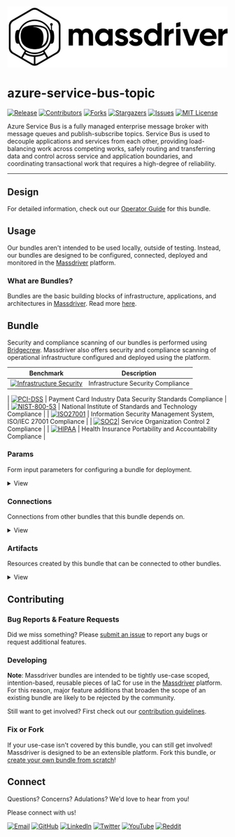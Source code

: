 [![Massdriver][logo]][website]

# azure-service-bus-topic

[![Release][release_shield]][release_url]
[![Contributors][contributors_shield]][contributors_url]
[![Forks][forks_shield]][forks_url]
[![Stargazers][stars_shield]][stars_url]
[![Issues][issues_shield]][issues_url]
[![MIT License][license_shield]][license_url]

Azure Service Bus is a fully managed enterprise message broker with message queues and publish-subscribe topics. Service Bus is used to decouple applications and services from each other, providing load-balancing work across competing works, safely routing and transferring data and control across service and application boundaries, and coordinating transactional work that requires a high-degree of reliability.

---

## Design

For detailed information, check out our [Operator Guide](operator.mdx) for this bundle.

## Usage

Our bundles aren't intended to be used locally, outside of testing. Instead, our bundles are designed to be configured, connected, deployed and monitored in the [Massdriver][website] platform.

### What are Bundles?

Bundles are the basic building blocks of infrastructure, applications, and architectures in [Massdriver][website]. Read more [here](https://docs.massdriver.cloud/concepts/bundles).

## Bundle

<!-- COMPLIANCE:START -->

Security and compliance scanning of our bundles is performed using [Bridgecrew](https://www.bridgecrew.cloud/). Massdriver also offers security and compliance scanning of operational infrastructure configured and deployed using the platform.

| Benchmark                                                                                                                                                                                                                                                       | Description                        |
| --------------------------------------------------------------------------------------------------------------------------------------------------------------------------------------------------------------------------------------------------------------- | ---------------------------------- |
| [![Infrastructure Security](https://www.bridgecrew.cloud/badges/github/massdriver-cloud/azure-service-bus-topic/general)](https://www.bridgecrew.cloud/link/badge?vcs=github&fullRepo=&benchmark=INFRASTRUCTURE+SECURITY) | Infrastructure Security Compliance |

| [![PCI-DSS](https://www.bridgecrew.cloud/badges/github/massdriver-cloud/azure-service-bus-topic/pci>)](https://www.bridgecrew.cloud/link/badge?vcs=github&fullRepo=&benchmark=PCI-DSS+V3.2) | Payment Card Industry Data Security Standards Compliance |
| [![NIST-800-53](https://www.bridgecrew.cloud/badges/github/massdriver-cloud/azure-service-bus-topic/nist>)](https://www.bridgecrew.cloud/link/badge?vcs=github&fullRepo=&benchmark=NIST-800-53) | National Institute of Standards and Technology Compliance |
| [![ISO27001](https://www.bridgecrew.cloud/badges/github/massdriver-cloud/azure-service-bus-topic/iso>)](https://www.bridgecrew.cloud/link/badge?vcs=github&fullRepo=&benchmark=ISO27001) | Information Security Management System, ISO/IEC 27001 Compliance |
| [![SOC2](https://www.bridgecrew.cloud/badges/github/massdriver-cloud/azure-service-bus-topic/soc2>)](https://www.bridgecrew.cloud/link/badge?vcs=github&fullRepo=&benchmark=SOC2)| Service Organization Control 2 Compliance |
| [![HIPAA](https://www.bridgecrew.cloud/badges/github/massdriver-cloud/azure-service-bus-topic/hipaa>)](https://www.bridgecrew.cloud/link/badge?vcs=github&fullRepo=&benchmark=HIPAA) | Health Insurance Portability and Accountability Compliance |

<!-- COMPLIANCE:END -->

### Params

Form input parameters for configuring a bundle for deployment.

<details>
<summary>View</summary>

<!-- PARAMS:START -->
## Properties

- **`monitoring`** *(object)*
  - **`mode`** *(string)*: Enable and customize Function App metric alarms. Default: `AUTOMATED`.
    - **One of**
      - Automated
      - Custom
      - Disabled
- **`service`** *(object)*: Configure the Service Bus Namespace.
  - **`region`** *(string)*: Select the Azure region you'd like to provision your Azure Service Bus in. **Cannot be changed after the resource is created.**.
  - **`sku`** *(string)*: Select your desired SKU tier for the Service Bus Namespace. **Cannot be changed after the resource is created.**. Must be one of: `['Standard', 'Premium']`. Default: `Standard`.
- **`subscription`** *(object)*: Configure the Service Bus Subscription.
  - **`batched_operations`** *(boolean)*: Enable support for batched operations for the Service Bus Subscription. Default: `False`.
  - **`max_delivery_count`** *(integer)*: The number if maximum deliveries, ranging 1-2000. Minimum: `1`. Maximum: `2000`. Default: `10`.
  - **`session`** *(boolean)*: Service bus sessions allow ordered handling of unbounded sequences of related messages. **Cannot be changed after the resource is created.**. Default: `False`.
- **`topic`** *(object)*: Configure the Service Bus Topic.
  - **`batched_operations`** *(boolean)*: Enable server-side batched operations for the Service Bus Topic. Default: `True`.
  - **`duplicate_detection`** *(boolean)*: Enable duplicate detection for the Service Bus Topic. **Cannot be changed after the resource is created.**. Default: `False`.
  - **`express`** *(boolean)*: Enable express entities to hold messages in memory temporarily before writing them to persistent storage. Default: `False`.
  - **`support_ordering`** *(boolean)*: Enable ordering support for the Service Bus Topic. Default: `False`.
## Examples

  ```json
  {
      "__name": "Development",
      "service": {
          "sku": "Standard"
      }
  }
  ```

  ```json
  {
      "__name": "Production",
      "service": {
          "sku": "Premium"
      }
  }
  ```

<!-- PARAMS:END -->

</details>

### Connections

Connections from other bundles that this bundle depends on.

<details>
<summary>View</summary>

<!-- CONNECTIONS:START -->
## Properties

- **`azure_service_principal`** *(object)*: . Cannot contain additional properties.
  - **`data`** *(object)*
    - **`client_id`** *(string)*: A valid UUID field.

      Examples:
      ```json
      "123xyz99-ab34-56cd-e7f8-456abc1q2w3e"
      ```

    - **`client_secret`** *(string)*
    - **`subscription_id`** *(string)*: A valid UUID field.

      Examples:
      ```json
      "123xyz99-ab34-56cd-e7f8-456abc1q2w3e"
      ```

    - **`tenant_id`** *(string)*: A valid UUID field.

      Examples:
      ```json
      "123xyz99-ab34-56cd-e7f8-456abc1q2w3e"
      ```

  - **`specs`** *(object)*
<!-- CONNECTIONS:END -->

</details>

### Artifacts

Resources created by this bundle that can be connected to other bundles.

<details>
<summary>View</summary>

<!-- ARTIFACTS:START -->
## Properties

- **`azure_service_bus_topic`** *(object)*: . Cannot contain additional properties.
  - **`data`** *(object)*
    - **`infrastructure`** *(object)*
      - **`ari`** *(string)*: Azure Resource ID.

        Examples:
        ```json
        "/subscriptions/12345678-1234-1234-abcd-1234567890ab/resourceGroups/resource-group-name/providers/Microsoft.Network/virtualNetworks/network-name"
        ```

      - **`endpoint`** *(string)*: Azure Service Bus endpoint and port. Cannot contain additional properties.

        Examples:
        ```json
        "https://local-dev-queues-0001.servicebus.windows.net:443/"
        ```

        ```json
        "sb://local-dev-queues-0001.servicebus.windows.net"
        ```

    - **`security`** *(object)*: Azure Security Configuration. Cannot contain additional properties.
      - **`iam`** *(object)*: IAM Roles And Scopes. Cannot contain additional properties.
        - **`^[a-z]+[a-z_]*[a-z]$`** *(object)*
          - **`role`**: Azure Role.

            Examples:
            ```json
            "Storage Blob Data Reader"
            ```

          - **`scope`** *(string)*: Azure IAM Scope.
  - **`specs`** *(object)*
    - **`azure`** *(object)*: .
      - **`region`** *(string)*: Select the Azure region you'd like to provision your resources in.
<!-- ARTIFACTS:END -->

</details>

## Contributing

<!-- CONTRIBUTING:START -->

### Bug Reports & Feature Requests

Did we miss something? Please [submit an issue](https://github.com/massdriver-cloud/azure-service-bus-topic/issues>) to report any bugs or request additional features.

### Developing

**Note**: Massdriver bundles are intended to be tightly use-case scoped, intention-based, reusable pieces of IaC for use in the [Massdriver][website] platform. For this reason, major feature additions that broaden the scope of an existing bundle are likely to be rejected by the community.

Still want to get involved? First check out our [contribution guidelines](https://docs.massdriver.cloud/bundles/contributing).

### Fix or Fork

If your use-case isn't covered by this bundle, you can still get involved! Massdriver is designed to be an extensible platform. Fork this bundle, or [create your own bundle from scratch](https://docs.massdriver.cloud/bundles/development)!

<!-- CONTRIBUTING:END -->

## Connect

<!-- CONNECT:START -->

Questions? Concerns? Adulations? We'd love to hear from you!

Please connect with us!

[![Email][email_shield]][email_url]
[![GitHub][github_shield]][github_url]
[![LinkedIn][linkedin_shield]][linkedin_url]
[![Twitter][twitter_shield]][twitter_url]
[![YouTube][youtube_shield]][youtube_url]
[![Reddit][reddit_shield]][reddit_url]


<!-- markdownlint-disable -->

[logo]: https://raw.githubusercontent.com/massdriver-cloud/docs/main/static/img/logo-with-logotype-horizontal-400x110.svg

[docs]: https://docs.massdriver.cloud?utm_source=azure-service-bus-topic&utm_medium=azure-service-bus-topic&utm_campaign=azure-service-bus-topic&utm_content=azure-service-bus-topic
[website]: https://www.massdriver.cloud?utm_source=azure-service-bus-topic&utm_medium=azure-service-bus-topic&utm_campaign=azure-service-bus-topic&utm_content=azure-service-bus-topic
[github]: https://github.com/massdriver-cloud
[linkedin]: https://www.linkedin.com/company/massdriver/

[contributors_shield]: https://img.shields.io/github/contributors/massdriver-cloud/azure-service-bus-topic.svg?style=for-the-badge>
[contributors_url]: https://github.com/massdriver-cloud/azure-service-bus-topic/graphs/contributors>
[forks_shield]: https://img.shields.io/github/forks/massdriver-cloud/azure-service-bus-topic.svg?style=for-the-badge>
[forks_url]: https://github.com/massdriver-cloud/azure-service-bus-topic/network/members>
[stars_shield]: https://img.shields.io/github/stars/massdriver-cloud/azure-service-bus-topic.svg?style=for-the-badge>
[stars_url]: https://github.com/massdriver-cloud/azure-service-bus-topic/stargazers>
[issues_shield]: https://img.shields.io/github/issues/massdriver-cloud/azure-service-bus-topic.svg?style=for-the-badge>
[issues_url]: https://github.com/massdriver-cloud/azure-service-bus-topic/issues>
[release_url]: https://github.com/massdriver-cloud/azure-service-bus-topic/releases/latest>
[release_shield]: https://img.shields.io/github/release/massdriver-cloud/azure-service-bus-topic.svg?style=for-the-badge>
[license_shield]: https://img.shields.io/github/license/massdriver-cloud/azure-service-bus-topic.svg?style=for-the-badge>
[license_url]: https://github.com/massdriver-cloud/azure-service-bus-topic/blob/main/LICENSE>

[email_url]: mailto:support@massdriver.cloud
[email_shield]: https://img.shields.io/badge/email-Massdriver-black.svg?style=for-the-badge&logo=mail.ru&color=000000
[github_url]: mailto:support@massdriver.cloud
[github_shield]: https://img.shields.io/badge/follow-Github-black.svg?style=for-the-badge&logo=github&color=181717
[linkedin_url]: https://linkedin.com/in/massdriver-cloud
[linkedin_shield]: https://img.shields.io/badge/follow-LinkedIn-black.svg?style=for-the-badge&logo=linkedin&color=0A66C2
[twitter_url]: https://twitter.com/massdriver
[twitter_shield]: https://img.shields.io/badge/follow-Twitter-black.svg?style=for-the-badge&logo=twitter&color=1DA1F2
[youtube_url]: https://www.youtube.com/channel/UCfj8P7MJcdlem2DJpvymtaQ
[youtube_shield]: https://img.shields.io/badge/subscribe-Youtube-black.svg?style=for-the-badge&logo=youtube&color=FF0000
[reddit_url]: https://www.reddit.com/r/massdriver
[reddit_shield]: https://img.shields.io/badge/subscribe-Reddit-black.svg?style=for-the-badge&logo=reddit&color=FF4500

<!-- markdownlint-restore -->

<!-- CONNECT:END -->
